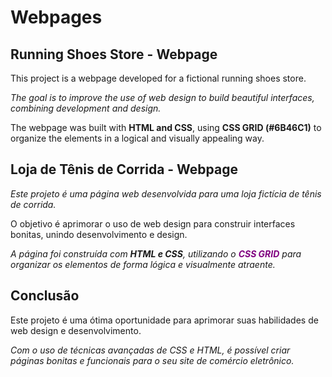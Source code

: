 # Webpages
## Running Shoes Store - Webpage

This project is a webpage developed for a fictional running shoes store.

*The goal is to improve the use of web design to build beautiful interfaces, combining development and design.*

The webpage was built with **HTML and CSS**, using **CSS GRID (#6B46C1)** to organize the elements in a logical and visually appealing way.


## Loja de Tênis de Corrida - Webpage

*Este projeto é uma página web desenvolvida para uma loja fictícia de tênis de corrida.* 

O objetivo é aprimorar o uso de web design para construir interfaces bonitas, unindo desenvolvimento e design. 

*A página foi construída com **HTML e CSS**, utilizando o  **<span style="color:purple">CSS GRID</span>**
 para organizar os elementos de forma lógica e visualmente atraente.*

## Conclusão

Este projeto é uma ótima oportunidade para aprimorar suas habilidades de web design e desenvolvimento.

 *Com o uso de técnicas avançadas de CSS e HTML, é possível criar páginas bonitas e funcionais para o seu site de comércio eletrônico.* 
 
